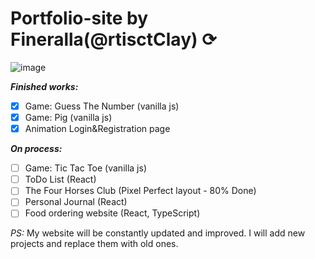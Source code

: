 # Portfolio-site by Fineralla(@rtisctClay) ⟳
![image](https://github.com/Fineralla/Portfolio/assets/50765675/db109bc2-f3e0-442f-9c0b-bebee353a01b)


***Finished works:***
- [x] Game: Guess The Number (vanilla js)
- [x] Game: Pig (vanilla js)
- [x] Animation Login&Registration page

***On process:***
- [ ] Game: Tic Tac Toe (vanilla js)
- [ ] ToDo List (React)
- [ ] The Four Horses Club (Pixel Perfect layout - 80% Done)
- [ ] Personal Journal (React)
- [ ] Food ordering website (React, TypeScript)

*PS:* My website will be constantly updated and improved. I will add new projects and replace them with old ones.
